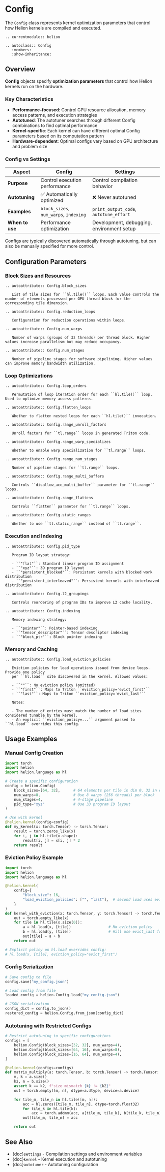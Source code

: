 # Config

The `Config` class represents kernel optimization parameters that control how Helion kernels are compiled and executed.

```{eval-rst}
.. currentmodule:: helion

.. autoclass:: Config
   :members:
   :show-inheritance:
```

## Overview

**Config** objects specify **optimization parameters** that control how Helion kernels run on the hardware.

### Key Characteristics

- **Performance-focused**: Control GPU resource allocation, memory access patterns, and execution strategies
- **Autotuned**: The autotuner searches through different Config combinations to find optimal performance
- **Kernel-specific**: Each kernel can have different optimal Config parameters based on its computation pattern
- **Hardware-dependent**: Optimal configs vary based on GPU architecture and problem size

### Config vs Settings

| Aspect | Config | Settings |
|--------|--------|----------|
| **Purpose** | Control execution performance | Control compilation behavior |
| **Autotuning** | ✅ Automatically optimized | ❌ Never autotuned |
| **Examples** | `block_sizes`, `num_warps`, `indexing` | `print_output_code`, `autotune_effort` |
| **When to use** | Performance optimization | Development, debugging, environment setup |


Configs are typically discovered automatically through autotuning, but can also be manually specified for more control.

## Configuration Parameters

### Block Sizes and Resources

```{eval-rst}
.. autoattribute:: Config.block_sizes

   List of tile sizes for ``hl.tile()`` loops. Each value controls the number of elements processed per GPU thread block for the corresponding tile dimension.

.. autoattribute:: Config.reduction_loops

   Configuration for reduction operations within loops.

.. autoattribute:: Config.num_warps

   Number of warps (groups of 32 threads) per thread block. Higher values increase parallelism but may reduce occupancy.

.. autoattribute:: Config.num_stages

   Number of pipeline stages for software pipelining. Higher values can improve memory bandwidth utilization.
```

### Loop Optimizations

```{eval-rst}
.. autoattribute:: Config.loop_orders

   Permutation of loop iteration order for each ``hl.tile()`` loop. Used to optimize memory access patterns.

.. autoattribute:: Config.flatten_loops

   Whether to flatten nested loops for each ``hl.tile()`` invocation.

.. autoattribute:: Config.range_unroll_factors

   Unroll factors for ``tl.range`` loops in generated Triton code.

.. autoattribute:: Config.range_warp_specializes

   Whether to enable warp specialization for ``tl.range`` loops.

.. autoattribute:: Config.range_num_stages

   Number of pipeline stages for ``tl.range`` loops.

.. autoattribute:: Config.range_multi_buffers

   Controls ``disallow_acc_multi_buffer`` parameter for ``tl.range`` loops.

.. autoattribute:: Config.range_flattens

   Controls ``flatten`` parameter for ``tl.range`` loops.

.. autoattribute:: Config.static_ranges

   Whether to use ``tl.static_range`` instead of ``tl.range``.
```

### Execution and Indexing

```{eval-rst}
.. autoattribute:: Config.pid_type

   Program ID layout strategy:

   - ``"flat"``: Standard linear program ID assignment
   - ``"xyz"``: 3D program ID layout
   - ``"persistent_blocked"``: Persistent kernels with blocked work distribution
   - ``"persistent_interleaved"``: Persistent kernels with interleaved distribution

.. autoattribute:: Config.l2_groupings

   Controls reordering of program IDs to improve L2 cache locality.

.. autoattribute:: Config.indexing

   Memory indexing strategy:

   - ``"pointer"``: Pointer-based indexing
   - ``"tensor_descriptor"``: Tensor descriptor indexing
   - ``"block_ptr"``: Block pointer indexing
```

### Memory and Caching

```{eval-rst}
.. autoattribute:: Config.load_eviction_policies

   Eviction policies for load operations issued from device loops. Provide one policy
   per ``hl.load`` site discovered in the kernel. Allowed values:

   - ``""``: No eviction policy (omitted)
   - ``"first"``: Maps to Triton ``eviction_policy='evict_first'``
   - ``"last"``: Maps to Triton ``eviction_policy='evict_last'``

   Notes:

   - The number of entries must match the number of load sites considered tunable by the kernel.
   - An explicit ``eviction_policy=...`` argument passed to ``hl.load`` overrides this config.
```

## Usage Examples

### Manual Config Creation

```python
import torch
import helion
import helion.language as hl

# Create a specific configuration
config = helion.Config(
    block_sizes=[64, 32],      # 64 elements per tile in dim 0, 32 in dim 1
    num_warps=8,               # Use 8 warps (256 threads) per block
    num_stages=4,              # 4-stage pipeline
    pid_type="xyz"             # Use 3D program ID layout
)

# Use with kernel
@helion.kernel(config=config)
def my_kernel(x: torch.Tensor) -> torch.Tensor:
    result = torch.zeros_like(x)
    for i, j in hl.tile(x.shape):
        result[i, j] = x[i, j] * 2
    return result
```

### Eviction Policy Example

```python
import torch
import helion
import helion.language as hl

@helion.kernel(
    config={
        "block_size": 16,
        "load_eviction_policies": ["", "last"],  # second load uses evict_last
    }
)
def kernel_with_eviction(x: torch.Tensor, y: torch.Tensor) -> torch.Tensor:
    out = torch.empty_like(x)
    for tile in hl.tile(x.size(0)):
        a = hl.load(x, [tile])                 # No eviction policy
        b = hl.load(y, [tile])                 # Will use evict_last from config
        out[tile] = a + b
    return out

# Explicit policy on hl.load overrides config:
# hl.load(x, [tile], eviction_policy="evict_first")
```

### Config Serialization

```python
# Save config to file
config.save("my_config.json")

# Load config from file
loaded_config = helion.Config.load("my_config.json")

# JSON serialization
config_dict = config.to_json()
restored_config = helion.Config.from_json(config_dict)
```

### Autotuning with Restricted Configs

```python
# Restrict autotuning to specific configurations
configs = [
    helion.Config(block_sizes=[32, 32], num_warps=4),
    helion.Config(block_sizes=[64, 16], num_warps=8),
    helion.Config(block_sizes=[16, 64], num_warps=4),
]

@helion.kernel(configs=configs)
def matrix_multiply(a: torch.Tensor, b: torch.Tensor) -> torch.Tensor:
    m, k = a.size()
    k2, n = b.size()
    assert k == k2, f"size mismatch {k} != {k2}"
    out = torch.empty([m, n], dtype=a.dtype, device=a.device)

    for tile_m, tile_n in hl.tile([m, n]):
        acc = hl.zeros([tile_m, tile_n], dtype=torch.float32)
        for tile_k in hl.tile(k):
            acc = torch.addmm(acc, a[tile_m, tile_k], b[tile_k, tile_n])
        out[tile_m, tile_n] = acc

    return out
```

## See Also

- {doc}`settings` - Compilation settings and environment variables
- {doc}`kernel` - Kernel execution and autotuning
- {doc}`autotuner` - Autotuning configuration
